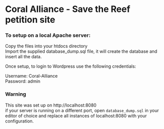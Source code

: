 # Coral Alliance - Save the Reef petition site

### To setup on a local Apache server:
Copy the files into your htdocs directory  
Import the supplied database_dump.sql file, it will create the database and insert all the data.

Once setup, to login to Wordpress use the following credentials:

Username: Coral-Alliance  
Password: admin  

### Warning
This site was set up on http://localhost:8080  
if your server is running on a different port, open `database_dump.sql` in your editor of choice and replace all instances of localhost:8080 with your configuration.

